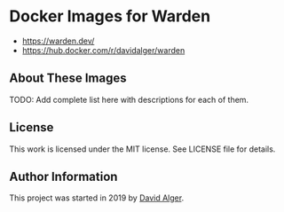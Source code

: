 # Docker Images for Warden

* https://warden.dev/
* https://hub.docker.com/r/davidalger/warden

## About These Images

TODO: Add complete list here with descriptions for each of them.

## License

This work is licensed under the MIT license. See LICENSE file for details.

## Author Information

This project was started in 2019 by [David Alger](https://davidalger.com/).
